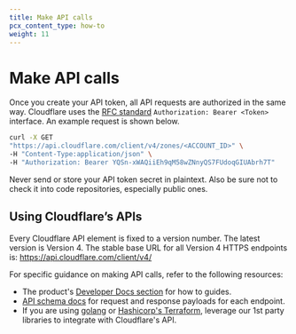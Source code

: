 ```yaml
---
title: Make API calls
pcx_content_type: how-to
weight: 11
---
```


# Make API calls

Once you create your API token, all API requests are authorized in the same way. Cloudflare uses the [RFC standard](https://tools.ietf.org/html/rfc6750#section-2.1) `Authorization: Bearer <Token>` interface. An example request is shown below.

```bash
curl -X GET 
"https://api.cloudflare.com/client/v4/zones/<ACCOUNT_ID>" \
-H "Content-Type:application/json" \
-H "Authorization: Bearer YQSn-xWAQiiEh9qM58wZNnyQS7FUdoqGIUAbrh7T"
```

Never send or store your API token secret in plaintext. Also be sure not to check it into code repositories, especially public ones.

## Using Cloudflare’s APIs
Every Cloudflare API element is fixed to a version number. The latest version is Version 4. The stable base URL for all Version 4 HTTPS endpoints is: https://api.cloudflare.com/client/v4/

For specific guidance on making API calls, refer to the following resources:

*   The product's [Developer Docs section](/) for how to guides.
*   [API schema docs](https://api.cloudflare.com) for request and response payloads for each endpoint.
*   If you are using [golang](https://github.com/cloudflare/cloudflare-go) or [Hashicorp's Terraform](https://github.com/cloudflare/terraform-provider-cloudflare), leverage our 1st party libraries to integrate with Cloudflare's API.